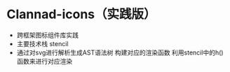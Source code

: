 ﻿# Clannad-icons（实践版）

* 跨框架图标组件库实践
* 主要技术栈 stencil
* 通过对svg进行解析生成AST语法树 构建对应的渲染函数 利用stencil中的h()函数来进行对应渲染
  
